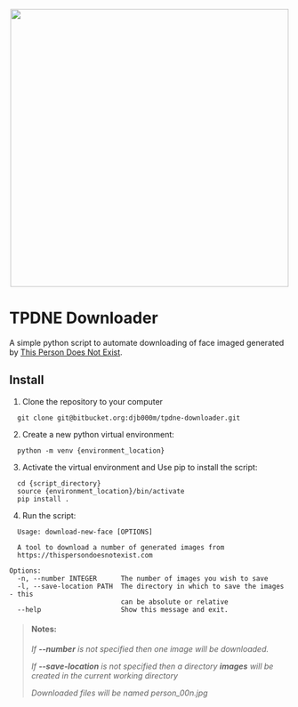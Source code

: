 <p align="center">
  <img src="http://thispersondoesnotexist.com/image" width=500 />
</p>

# TPDNE Downloader

A simple python script to automate downloading of face imaged generated by [This Person Does Not Exist](https://thispersondoesnotexist.com/).

## Install

1. Clone the repository to your computer

```
  git clone git@bitbucket.org:djb000m/tpdne-downloader.git
```

2. Create a new python virtual environment:

```
  python -m venv {environment_location}

```

3. Activate the virtual environment and Use pip to install the script:

```
  cd {script_directory}
  source {environment_location}/bin/activate
  pip install .
```

4. Run the script:

```
  Usage: download-new-face [OPTIONS]

  A tool to download a number of generated images from
  https://thispersondoesnotexist.com

Options:
  -n, --number INTEGER      The number of images you wish to save
  -l, --save-location PATH  The directory in which to save the images - this
                            can be absolute or relative
  --help                    Show this message and exit.

```

> #### Notes:
>
> _If **--number** is not specified then one image will be downloaded._
>
> _If **--save-location** is not specified then a directory **images** will be created in the current working directory_
>
> _Downloaded files will be named person_00n.jpg_

